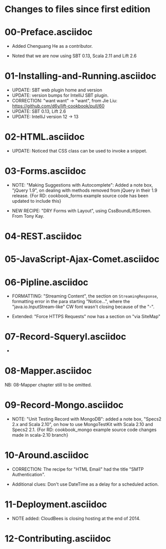 # Changes to files since first edition


# 00-Preface.asciidoc

* Added Chenguang He as a contributor.

* Noted that we are now using SBT 0.13, Scala 2.11 and Lift 2.6


# 01-Installing-and-Running.asciidoc

* UPDATE: SBT web plugin home and version
* UPDATE: version bumps for IntelliJ SBT plugin.
* CORRECTION: "want want" -> "want", from  Jie Liu: https://github.com/d6y/lift-cookbook/pull/60
* UPDATE: SBT 0.13, Lift 2.6
* UPDATE: IntelliJ version 12 -> 13

# 02-HTML.asciidoc

* UPDATE: Noticed that CSS class can be used to invoke a snippet.

# 03-Forms.asciidoc

* NOTE: "Making Suggestions with Autocomplete": Added a note box, "jQuery 1.9", on dealing with methods removed from jQuery in their 1.9 release. {For RD: cookbook_forms example source code has been updated to include this}

* NEW RECIPE: "DRY Forms with Layout", using CssBoundLiftScreen. From Tony Kay.


# 04-REST.asciidoc

# 05-JavaScript-Ajax-Comet.asciidoc

# 06-Pipline.asciidoc

* FORMATTING: "Streaming Content", the section on `StreamingResponse`, formatting error in the para
starting "Notice...", where the "java.io.InputStream-like" CW font wasn't closing because of the "-".

* Extended: "Force HTTPS Requests" now has a section on "via SiteMap"

# 07-Record-Squeryl.asciidoc


*

# 08-Mapper.asciidoc

NB: 08-Mapper chapter still to be omitted.


# 09-Record-Mongo.asciidoc

* NOTE: "Unit Testing Record with MongoDB": added a note box, "Specs2 2.x and Scala 2.10", on how to use MongoTestKit with Scala 2.10 and Specs2 2.1. {For RD: cookbook_mongo example source code changes made in scala-2.10 branch}






# 10-Around.asciidoc

* CORRECTION: The recipe for "HTML Email" had the title "SMTP Authentication".

* Additional clues: Don't use DateTime as a delay for a scheduled action.




# 11-Deployment.asciidoc

* NOTE added: CloudBees is closing hosting at the end of 2014.


# 12-Contributing.asciidoc
